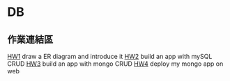 # DB

## 作業連結區
[HW1](https://youtu.be/0HThXqzlZ4w) draw a ER diagram and introduce it 
[HW2](https://youtu.be/XZ0N9naYarE) build an app with mySQL CRUD
[HW3](https://youtu.be/OuFIGH8TJ3E) build an app with mongo CRUD
[HW4](https://youtu.be/upI2NUYDOHE) deploy my mongo app on web
